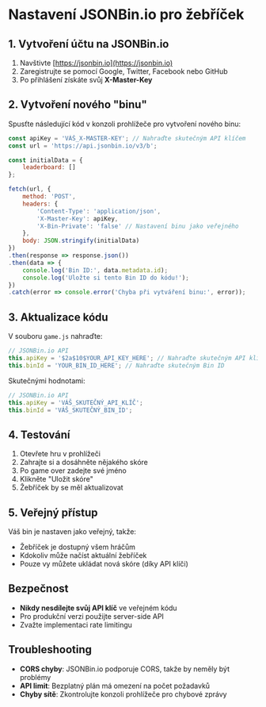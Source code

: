 # Nastavení JSONBin.io pro žebříček

## 1. Vytvoření účtu na JSONBin.io

1. Navštivte [https://jsonbin.io](https://jsonbin.io)
2. Zaregistrujte se pomocí Google, Twitter, Facebook nebo GitHub
3. Po přihlášení získáte svůj **X-Master-Key**

## 2. Vytvoření nového "binu"

Spusťte následující kód v konzoli prohlížeče pro vytvoření nového binu:

```javascript
const apiKey = 'VÁŠ_X-MASTER-KEY'; // Nahraďte skutečným API klíčem
const url = 'https://api.jsonbin.io/v3/b';

const initialData = {
    leaderboard: []
};

fetch(url, {
    method: 'POST',
    headers: {
        'Content-Type': 'application/json',
        'X-Master-Key': apiKey,
        'X-Bin-Private': 'false' // Nastavení binu jako veřejného
    },
    body: JSON.stringify(initialData)
})
.then(response => response.json())
.then(data => {
    console.log('Bin ID:', data.metadata.id);
    console.log('Uložte si tento Bin ID do kódu!');
})
.catch(error => console.error('Chyba při vytváření binu:', error));
```

## 3. Aktualizace kódu

V souboru `game.js` nahraďte:

```javascript
// JSONBin.io API
this.apiKey = '$2a$10$YOUR_API_KEY_HERE'; // Nahraďte skutečným API klíčem
this.binId = 'YOUR_BIN_ID_HERE'; // Nahraďte skutečným Bin ID
```

Skutečnými hodnotami:

```javascript
// JSONBin.io API
this.apiKey = 'VÁŠ_SKUTEČNÝ_API_KLÍČ';
this.binId = 'VÁŠ_SKUTEČNÝ_BIN_ID';
```

## 4. Testování

1. Otevřete hru v prohlížeči
2. Zahrajte si a dosáhněte nějakého skóre
3. Po game over zadejte své jméno
4. Klikněte "Uložit skóre"
5. Žebříček by se měl aktualizovat

## 5. Veřejný přístup

Váš bin je nastaven jako veřejný, takže:
- Žebříček je dostupný všem hráčům
- Kdokoliv může načíst aktuální žebříček
- Pouze vy můžete ukládat nová skóre (díky API klíči)

## Bezpečnost

- **Nikdy nesdílejte svůj API klíč** ve veřejném kódu
- Pro produkční verzi použijte server-side API
- Zvažte implementaci rate limitingu

## Troubleshooting

- **CORS chyby**: JSONBin.io podporuje CORS, takže by neměly být problémy
- **API limit**: Bezplatný plán má omezení na počet požadavků
- **Chyby sítě**: Zkontrolujte konzoli prohlížeče pro chybové zprávy

